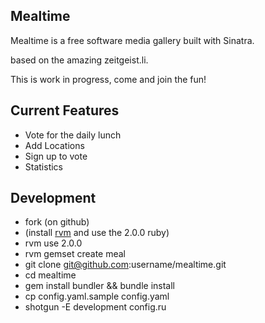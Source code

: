 Mealtime
--------

Mealtime is a free software media gallery built with Sinatra.

based on the amazing zeitgeist.li.

This is work in progress, come and join the fun!

Current Features
----------------

* Vote for the daily lunch
* Add Locations
* Sign up to vote
* Statistics

Development
-----------

* fork (on github)
* (install [rvm](http://rvm.beginrescueend.com/) and use the 2.0.0 ruby)
* rvm use 2.0.0
* rvm gemset create meal
* git clone git@github.com:username/mealtime.git
* cd mealtime 
* gem install bundler && bundle install
* cp config.yaml.sample config.yaml
* shotgun -E development config.ru
